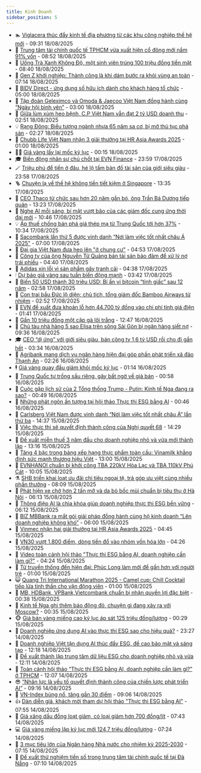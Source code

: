 ```yaml
---
title: Kinh Doanh
sidebar_position: 5
---
```


<!-- dantri-kinh-doanh:START -->
- 🏊 [Viglacera thúc đẩy kinh tế địa phương từ các khu công nghiệp thế hệ mới](https://dantri.com.vn/kinh-doanh/viglacera-thuc-day-kinh-te-dia-phuong-tu-cac-khu-cong-nghiep-the-he-moi-20250818161050318.htm) - 09:31 18/08/2025
- 🦆 [Trung tâm tài chính quốc tế TPHCM vừa xuất hiện cổ đông mới nắm 91% vốn](https://dantri.com.vn/kinh-doanh/trung-tam-tai-chinh-quoc-te-tphcm-vua-xuat-hien-co-dong-moi-nam-91-von-20250818112340341.htm) - 08:52 18/08/2025
- 🦄 [Uống Trà Xanh Không Độ, một sinh viên trúng 100 triệu đồng tiền mặt](https://dantri.com.vn/kinh-doanh/uong-tra-xanh-khong-do-mot-sinh-vien-trung-100-trieu-dong-tien-mat-20250818152042594.htm) - 08:40 18/08/2025
- 🌝 [Gen Z khởi nghiệp: Thành công là khi dám bước ra khỏi vùng an toàn](https://dantri.com.vn/kinh-doanh/gen-z-khoi-nghiep-thanh-cong-la-khi-dam-buoc-ra-khoi-vung-an-toan-20250730163251363.htm) - 07:14 18/08/2025
- 💃 [BIDV Direct - ứng dụng số hữu ích dành cho khách hàng tổ chức](https://dantri.com.vn/kinh-doanh/bidv-direct-ung-dung-so-huu-ich-danh-cho-khach-hang-to-chuc-20250818113316693.htm) - 05:00 18/08/2025
- 🦏 [Tập đoàn Geleximco và Omoda &amp; Jaecoo Việt Nam đồng hành cùng “Ngày hội bình yên”](https://dantri.com.vn/kinh-doanh/tap-doan-geleximco-va-omoda-jaecoo-viet-nam-dong-hanh-cung-ngay-hoi-binh-yen-20250817223309626.htm) - 03:00 18/08/2025
- 🦩 [Giữa lùm xùm heo bệnh, C.P Việt Nam vẫn đạt 2 tỷ USD doanh thu](https://dantri.com.vn/kinh-doanh/giua-lum-xum-heo-benh-cp-viet-nam-van-dat-2-ty-usd-doanh-thu-20250818084528737.htm) - 02:51 18/08/2025
- 💡 [Rạng Đông: Biểu tượng ngành nhựa 65 năm sa cơ, bị mở thủ tục phá sản](https://dantri.com.vn/kinh-doanh/rang-dong-bieu-tuong-nganh-nhua-65-nam-sa-co-bi-mo-thu-tuc-pha-san-20250817214952791.htm) - 02:27 18/08/2025
- 🌊 [Chubb Life Việt Nam nhận 3 giải thưởng tại HR Asia Awards 2025](https://dantri.com.vn/kinh-doanh/chubb-life-viet-nam-nhan-3-giai-thuong-tai-hr-asia-awards-2025-20250816185120209.htm) - 01:00 18/08/2025
- 🧑‍💻 [Giá vàng lấy lại mốc kỷ lục](https://dantri.com.vn/kinh-doanh/gia-vang-lay-lai-moc-ky-luc-20250818050446357.htm) - 00:15 18/08/2025
- 🎓 [Biến động nhân sự chủ chốt tại EVN Finance](https://dantri.com.vn/kinh-doanh/bien-dong-nhan-su-chu-chot-tai-evn-finance-20250818021713122.htm) - 23:59 17/08/2025
- 🪄 [Triệu phú để tiền ở đâu, hé lộ tấm bản đồ tài sản của giới siêu giàu](https://dantri.com.vn/kinh-doanh/trieu-phu-de-tien-o-dau-he-lo-tam-ban-do-tai-san-cua-gioi-sieu-giau-20250814090123760.htm) - 23:58 17/08/2025
- 🪜 [Chuyện lạ về thế hệ không tiền tiết kiệm ở Singapore](https://dantri.com.vn/kinh-doanh/chuyen-la-ve-the-he-khong-tien-tiet-kiem-o-singapore-20250817005515233.htm) - 13:35 17/08/2025
- 🦄 [CEO Thaco từ chức sau hơn 20 năm gắn bó, ông Trần Bá Dương tiếp quản](https://dantri.com.vn/kinh-doanh/ceo-thaco-tu-chuc-sau-hon-20-nam-gan-bo-ong-tran-ba-duong-tiep-quan-20250817195255262.htm) - 13:23 17/08/2025
- 💯 [Nghe AI mỗi sáng, bí mật vượt bão của các giám đốc cung ứng thời đại mới](https://dantri.com.vn/kinh-doanh/nghe-ai-moi-sang-bi-mat-vuot-bao-cua-cac-giam-doc-cung-ung-thoi-dai-moi-20250813223223715.htm) - 10:46 17/08/2025
- 💡 [Áp thuế chống bán phá giá thép mạ từ Trung Quốc tới hơn 37%](https://dantri.com.vn/kinh-doanh/ap-thue-chong-ban-pha-gia-thep-ma-tu-trung-quoc-toi-hon-37-20250817155329379.htm) - 10:34 17/08/2025
- 🧰 [Sacombank lần thứ 5 được vinh danh “Nơi làm việc tốt nhất châu Á 2025&quot;](https://dantri.com.vn/kinh-doanh/sacombank-lan-thu-5-duoc-vinh-danh-noi-lam-viec-tot-nhat-chau-a-2025-20250817125234212.htm) - 07:00 17/08/2025
- 🎊 [Đại gia Việt Nam đưa heo lên &quot;ở chung cư&quot;](https://dantri.com.vn/kinh-doanh/dai-gia-viet-nam-dua-heo-len-o-chung-cu-20250804093216600.htm) - 04:53 17/08/2025
- 🔭 [Công ty của ông Nguyễn Tử Quảng bán tài sản bảo đảm để xử lý nợ trái phiếu](https://dantri.com.vn/kinh-doanh/cong-ty-cua-ong-nguyen-tu-quang-ban-tai-san-bao-dam-de-xu-ly-no-trai-phieu-20250812141354128.htm) - 04:40 17/08/2025
- 💼 [Adidas xin lỗi vì sản phẩm gây tranh cãi](https://dantri.com.vn/kinh-doanh/adidas-xin-loi-vi-san-pham-gay-tranh-cai-20250816204957490.htm) - 04:38 17/08/2025
- 🕯 [Dự báo giá vàng sau tuần biến động mạnh](https://dantri.com.vn/kinh-doanh/du-bao-gia-vang-sau-tuan-bien-dong-manh-20250817004553078.htm) - 03:42 17/08/2025
- 🫣 [Biến 50 USD thành 30 triệu USD: Bí ẩn ví bitcoin “tỉnh giấc” sau 12 năm](https://dantri.com.vn/kinh-doanh/bien-50-usd-thanh-30-trieu-usd-bi-an-vi-bitcoin-tinh-giac-sau-12-nam-20250815224426517.htm) - 02:58 17/08/2025
- 🤠 [Con trai bầu Đức lộ diện; chủ tịch, tổng giám đốc Bamboo Airways từ nhiệm](https://dantri.com.vn/kinh-doanh/con-trai-bau-duc-lo-dien-chu-tich-tong-giam-doc-bamboo-airways-tu-nhiem-20250817091547234.htm) - 02:52 17/08/2025
- 🌈 [EVN đề xuất đưa khoản lỗ hơn 44.700 tỷ đồng vào chi phí tính giá điện](https://dantri.com.vn/kinh-doanh/evn-de-xuat-dua-khoan-lo-hon-44700-ty-dong-vao-chi-phi-tinh-gia-dien-20250817010014240.htm) - 01:41 17/08/2025
- 🦅 [Gần 10 triệu đồng một cặp gà lôi trắng](https://dantri.com.vn/kinh-doanh/gan-10-trieu-dong-mot-cap-ga-loi-trang-20250815152211953.htm) - 12:47 16/08/2025
- 🌁 [Chủ tàu nhà hàng 5 sao Elisa trên sông Sài Gòn bị ngân hàng siết nợ](https://dantri.com.vn/kinh-doanh/chu-tau-nha-hang-5-sao-elisa-tren-song-sai-gon-bi-ngan-hang-siet-no-20250815121309025.htm) - 09:36 16/08/2025
- 🎓 [CEO “dị ứng” với giới siêu giàu, bán công ty 1,6 tỷ USD rồi cho đi gần hết](https://dantri.com.vn/kinh-doanh/ceo-di-ung-voi-gioi-sieu-giau-ban-cong-ty-16-ty-usd-roi-cho-di-gan-het-20250815221212471.htm) - 03:34 16/08/2025
- 📝 [Agribank mang dịch vụ ngân hàng hiện đại góp phần phát triển xã đảo Thạnh An](https://dantri.com.vn/kinh-doanh/agribank-mang-dich-vu-ngan-hang-hien-dai-gop-phan-phat-trien-xa-dao-thanh-an-20250816091613070.htm) - 02:26 16/08/2025
- 🕴 [Giá vàng quay đầu giảm khỏi mốc kỷ lục](https://dantri.com.vn/kinh-doanh/gia-vang-quay-dau-giam-khoi-moc-ky-luc-20250816011731062.htm) - 01:14 16/08/2025
- 🧰 [Trung Quốc tự trồng sầu riêng, gây bất ngờ về giá bán](https://dantri.com.vn/kinh-doanh/trung-quoc-tu-trong-sau-rieng-gay-bat-ngo-ve-gia-ban-20250815184419036.htm) - 00:58 16/08/2025
- 🤖 [Cuộc gặp lịch sử của 2 Tổng thống Trump - Putin: Kinh tế Nga đang ra sao?](https://dantri.com.vn/kinh-doanh/cuoc-gap-lich-su-cua-2-tong-thong-trump-putin-kinh-te-nga-dang-ra-sao-20250815193822412.htm) - 00:49 16/08/2025
- 🤠 [Những phát ngôn ấn tượng tại hội thảo Thực thi ESG bằng AI](https://dantri.com.vn/kinh-doanh/nhung-phat-ngon-an-tuong-tai-hoi-thao-thuc-thi-esg-bang-ai-20250815174240531.htm) - 00:46 16/08/2025
- 🌮 [Carlsberg Việt Nam được vinh danh “Nơi làm việc tốt nhất châu Á” lần thứ ba](https://dantri.com.vn/kinh-doanh/carlsberg-viet-nam-duoc-vinh-danh-noi-lam-viec-tot-nhat-chau-a-lan-thu-ba-20250815205205382.htm) - 14:37 15/08/2025
- 🦄 [Việc thực thi sẽ quyết định thành công của Nghị quyết 68](https://dantri.com.vn/kinh-doanh/viec-thuc-thi-se-quyet-dinh-thanh-cong-cua-nghi-quyet-68-20250815191904407.htm) - 14:29 15/08/2025
- 👺 [Đề xuất miễn thuế 3 năm đầu cho doanh nghiệp nhỏ và vừa mới thành lập](https://dantri.com.vn/kinh-doanh/de-xuat-mien-thue-3-nam-dau-cho-doanh-nghiep-nho-va-vua-moi-thanh-lap-20250815191022561.htm) - 13:16 15/08/2025
- 🤗 [Tăng 4 bậc trong bảng xếp hạng thực phẩm toàn cầu: Vinamilk khẳng định sức mạnh thương hiệu Việt](https://dantri.com.vn/kinh-doanh/tang-4-bac-trong-bang-xep-hang-thuc-pham-toan-cau-vinamilk-khang-dinh-suc-manh-thuong-hieu-viet-20250815180940431.htm) - 13:00 15/08/2025
- 💪 [EVNHANOI chuẩn bị khởi công TBA 220kV Hòa Lạc và TBA 110kV Phú Cát](https://dantri.com.vn/kinh-doanh/evnhanoi-chuan-bi-khoi-cong-tba-220kv-hoa-lac-va-tba-110kv-phu-cat-20250815135655565.htm) - 10:05 15/08/2025
- ⚗️ [SHB triển khai loạt ưu đãi chi tiêu ngoại tệ, trả góp ưu việt cùng nhiều phần thưởng](https://dantri.com.vn/kinh-doanh/shb-trien-khai-loat-uu-dai-chi-tieu-ngoai-te-tra-gop-uu-viet-cung-nhieu-phan-thuong-20250815150126029.htm) - 08:09 15/08/2025
- 🧠 [Phát hiện xe chở hơn 2 tấn mỡ và da bò bốc mùi chuẩn bị tiêu thụ ở Hà Nội](https://dantri.com.vn/kinh-doanh/phat-hien-xe-cho-hon-2-tan-mo-va-da-bo-boc-mui-chuan-bi-tieu-thu-o-ha-noi-20250815113701937.htm) - 06:13 15/08/2025
- 🗽 [Thông điệp AI là chìa khóa giúp doanh nghiệp thực thi ESG bền vững](https://dantri.com.vn/kinh-doanh/thong-diep-ai-la-chia-khoa-giup-doanh-nghiep-thuc-thi-esg-ben-vung-20250815104847912.htm) - 06:12 15/08/2025
- 🫣 [BIZ MBBank ra mắt gói giải pháp đồng hành cùng hộ kinh doanh “Lên doanh nghiệp không khó”](https://dantri.com.vn/kinh-doanh/biz-mbbank-ra-mat-goi-giai-phap-dong-hanh-cung-ho-kinh-doanh-len-doanh-nghiep-khong-kho-20250815113024793.htm) - 06:00 15/08/2025
- 🫣 [Vinmec nhận hai giải thưởng tại HR Asia Awards 2025](https://dantri.com.vn/kinh-doanh/vinmec-nhan-hai-giai-thuong-tai-hr-asia-awards-2025-20250815111323099.htm) - 04:45 15/08/2025
- 🫣 [VN30 vượt 1.800 điểm, dòng tiền đổ vào nhóm vốn hóa lớn](https://dantri.com.vn/kinh-doanh/vn30-vuot-1800-diem-dong-tien-do-vao-nhom-von-hoa-lon-20250815102619151.htm) - 04:26 15/08/2025
- 💂 [Video toàn cảnh hội thảo &quot;Thực thi ESG bằng AI, doanh nghiệp cần làm gì?&quot;](https://dantri.com.vn/kinh-doanh/video-toan-canh-hoi-thao-thuc-thi-esg-bang-ai-doanh-nghiep-can-lam-gi-20250815112339865.htm) - 04:24 15/08/2025
- 💫 [Từ truyền thống đến hiện đại: Phúc Long làm mới để gần hơn với người trẻ](https://dantri.com.vn/kinh-doanh/tu-truyen-thong-den-hien-dai-phuc-long-lam-moi-de-gan-hon-voi-nguoi-tre-20250814230951372.htm) - 01:00 15/08/2025
- 😺 [Quang Tri International Marathon 2025 - Camel cup: Chill Cocktail tiếp lửa tinh thần cho vận động viên](https://dantri.com.vn/kinh-doanh/quang-tri-international-marathon-2025-camel-cup-chill-cocktail-tiep-lua-tinh-than-cho-van-dong-vien-20250814185425710.htm) - 01:00 15/08/2025
- 🦆 [MB, HDBank, VPBank,Vietcombank chuẩn bị nhận quyền lợi đặc biệt](https://dantri.com.vn/kinh-doanh/mb-hdbank-vpbankvietcombank-chuan-bi-nhan-quyen-loi-dac-biet-20250814143718711.htm) - 00:38 15/08/2025
- 👀 [Kinh tế Nga ghi thêm báo động đỏ, chuyện gì đang xảy ra với Moscow?](https://dantri.com.vn/kinh-doanh/kinh-te-nga-ghi-them-bao-dong-do-chuyen-gi-dang-xay-ra-voi-moscow-20250814180551884.htm) - 00:35 15/08/2025
- 🐵 [Giá bán vàng miếng cao kỷ lục áp sát 125 triệu đồng/lượng](https://dantri.com.vn/kinh-doanh/gia-ban-vang-mieng-cao-ky-luc-ap-sat-125-trieu-dongluong-20250815065504312.htm) - 00:29 15/08/2025
- 🤖 [Doanh nghiệp ứng dụng AI vào thực thi ESG sao cho hiệu quả?](https://dantri.com.vn/kinh-doanh/doanh-nghiep-ung-dung-ai-vao-thuc-thi-esg-sao-cho-hieu-qua-20250814194106098.htm) - 23:27 14/08/2025
- 💂 [Doanh nghiệp Việt tận dụng AI thúc đẩy ESG, đề cao bảo mật và sáng tạo](https://dantri.com.vn/kinh-doanh/doanh-nghiep-viet-tan-dung-ai-thuc-day-esg-de-cao-bao-mat-va-sang-tao-20250814161236138.htm) - 12:18 14/08/2025
- 🦆 [Đề xuất thành lập trung tâm dữ liệu ESG cho doanh nghiệp nhỏ và vừa](https://dantri.com.vn/kinh-doanh/de-xuat-thanh-lap-trung-tam-du-lieu-esg-cho-doanh-nghiep-nho-va-vua-20250814174735890.htm) - 12:11 14/08/2025
- 🦅 [Toàn cảnh hội thảo “Thực thi ESG bằng AI, doanh nghiệp cần làm gì?” ở TPHCM](https://dantri.com.vn/kinh-doanh/toan-canh-hoi-thao-thuc-thi-esg-bang-ai-doanh-nghiep-can-lam-gi-o-tphcm-20250814185240202.htm) - 12:07 14/08/2025
- 😎 [“Nhân lực là yếu tố quyết định thành công của chiến lược phát triển AI”](https://dantri.com.vn/kinh-doanh/nhan-luc-la-yeu-to-quyet-dinh-thanh-cong-cua-chien-luoc-phat-trien-ai-20250814153511441.htm) - 09:16 14/08/2025
- 🐎 [VN-Index bùng nổ, tăng gần 30 điểm](https://dantri.com.vn/kinh-doanh/vn-index-bung-no-tang-gan-30-diem-20250814152423015.htm) - 09:06 14/08/2025
- 👍 [Dàn diễn giả, khách mời tham dự hội thảo &quot;Thực thi ESG bằng AI&quot;](https://dantri.com.vn/kinh-doanh/dan-dien-gia-khach-moi-tham-du-hoi-thao-thuc-thi-esg-bang-ai-20250814142526067.htm) - 07:55 14/08/2025
- 🦒 [Giá xăng dầu đồng loạt giảm, có loại giảm hơn 700 đồng/lít](https://dantri.com.vn/kinh-doanh/gia-xang-dau-dong-loat-giam-co-loai-giam-hon-700-donglit-20250814143001301.htm) - 07:43 14/08/2025
- 💻 [Giá vàng miếng lập kỷ lục mới 124,7 triệu đồng/lượng](https://dantri.com.vn/kinh-doanh/gia-vang-mieng-lap-ky-luc-moi-1247-trieu-dongluong-20250814001829917.htm) - 07:24 14/08/2025
- 👺 [3 mục tiêu lớn của Ngân hàng Nhà nước cho nhiệm kỳ 2025-2030](https://dantri.com.vn/kinh-doanh/3-muc-tieu-lon-cua-ngan-hang-nha-nuoc-cho-nhiem-ky-2025-2030-20250814130450685.htm) - 07:15 14/08/2025
- 🧐 [Đề xuất thử nghiệm tiền số trong trung tâm tài chính quốc tế tại Đà Nẵng](https://dantri.com.vn/kinh-doanh/de-xuat-thu-nghiem-tien-so-trong-trung-tam-tai-chinh-quoc-te-tai-da-nang-20250814140431574.htm) - 07:10 14/08/2025<!-- dantri-kinh-doanh:END -->
